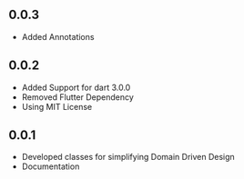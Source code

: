 ## 0.0.3

- Added Annotations

## 0.0.2

- Added Support for dart 3.0.0
- Removed Flutter Dependency
- Using MIT License

## 0.0.1

- Developed classes for simplifying Domain Driven Design
- Documentation
